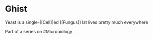 # Ghist
Yeast is a single-[[Cell]]ed [[Fungus]] lat lives pretty much everywhere

Part of a series on #Microbiology 